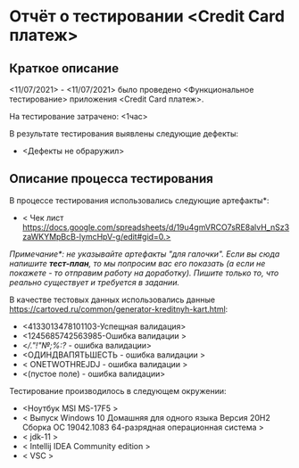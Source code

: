 # Отчёт о тестировании <Credit Card платеж>

## Краткое описание

<11/07/2021> - <11/07/2021> было проведено <Функциональное тестирование> приложения <Credit Card платеж>.

На тестирование затрачено: <1час>

В результате тестирования выявлены следующие дефекты:
* <Дефекты не обраружил>

## Описание процесса тестирования

В процессе тестирования использовались следующие артефакты*:
* < Чек лист
  https://docs.google.com/spreadsheets/d/19u4gmVRCO7sRE8alvH_nSz3zaWKYMpBcB-lymcHpV-g/edit#gid=0.>


*Примечание\*: не указывайте артефакты "для галочки". Если вы сюда напишите **тест-план**, то мы попросим вас его показать (а если не покажете - то отправим работу на доработку). Пишите только то, что реально существует и требуется в задании.*

В качестве тестовых данных использовались данные <https://cartoved.ru/common/generator-kreditnyh-kart.html>:
* <4133013478101103-Успещная валидация>
* <1245685742563985-Ошибка валидации >
* <*/."!"№;%:?* - ошибка валидации>
* <ОДИНДВАПЯТЬШЕСТЬ - ошибка валидации >
* < ONETWOTHREJDJ - ошибка валидации >
* <(пустое поле) - ошибка валидации>

Тестирование производилось в следующем окружении:
 
* <Ноутбук MSI MS-17F5 >
* < Выпуск	Windows 10 Домашняя для одного языка
  Версия	20H2
  Сборка ОС	19042.1083
  64-разрядная операционная система >
* < jdk-11 >
* < Intellij IDEA Community edition >
* < VSC >